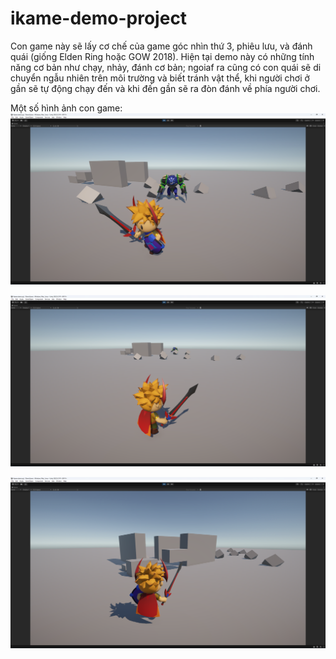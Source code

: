 # ikame-demo-project

Con game này sẽ lấy cơ chế của game góc nhìn thứ 3, phiêu lưu, và đánh quái (giống Elden Ring hoặc GOW 2018). Hiện tại demo này có những tính năng cơ bản như chạy, nhảy, đánh cơ bản; ngoiaf ra cũng có con quái sẽ di chuyển ngẫu nhiên trên môi trường và biết tránh vật thể, khi người chơi ở gần sẽ tự động chạy đến và khi đến gần sẽ ra đòn đánh về phía người chơi.

Một số hình ảnh con game:
![pic1](./DemoPicture/pic1.png)

![pic2](./DemoPicture/pic2.png)

![pic3](./DemoPicture/pic3.png)
